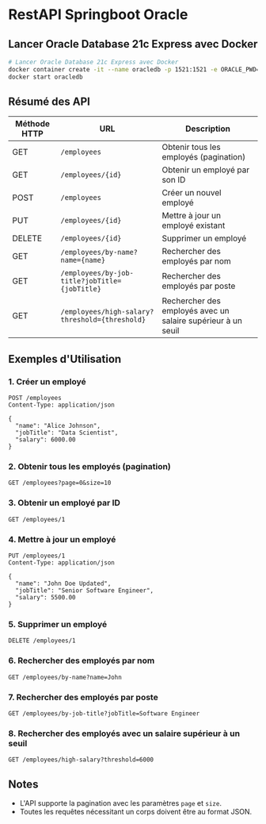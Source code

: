 # RestAPI Springboot Oracle

## Lancer Oracle Database 21c Express avec Docker
```sh
# Lancer Oracle Database 21c Express avec Docker
docker container create -it --name oracledb -p 1521:1521 -e ORACLE_PWD=welcome123 container-registry.oracle.com/database/express:latest
docker start oracledb
```

## Résumé des API

| Méthode HTTP | URL | Description |
|-------------|----------------------------|----------------------------------------------|
| GET | `/employees` | Obtenir tous les employés (pagination) |
| GET | `/employees/{id}` | Obtenir un employé par son ID |
| POST | `/employees` | Créer un nouvel employé |
| PUT | `/employees/{id}` | Mettre à jour un employé existant |
| DELETE | `/employees/{id}` | Supprimer un employé |
| GET | `/employees/by-name?name={name}` | Rechercher des employés par nom |
| GET | `/employees/by-job-title?jobTitle={jobTitle}` | Rechercher des employés par poste |
| GET | `/employees/high-salary?threshold={threshold}` | Rechercher des employés avec un salaire supérieur à un seuil |

## Exemples d'Utilisation

### 1. Créer un employé
```http
POST /employees
Content-Type: application/json

{
  "name": "Alice Johnson",
  "jobTitle": "Data Scientist",
  "salary": 6000.00
}
```

### 2. Obtenir tous les employés (pagination)
```http
GET /employees?page=0&size=10
```

### 3. Obtenir un employé par ID
```http
GET /employees/1
```

### 4. Mettre à jour un employé
```http
PUT /employees/1
Content-Type: application/json

{
  "name": "John Doe Updated",
  "jobTitle": "Senior Software Engineer",
  "salary": 5500.00
}
```

### 5. Supprimer un employé
```http
DELETE /employees/1
```

### 6. Rechercher des employés par nom
```http
GET /employees/by-name?name=John
```

### 7. Rechercher des employés par poste
```http
GET /employees/by-job-title?jobTitle=Software Engineer
```

### 8. Rechercher des employés avec un salaire supérieur à un seuil
```http
GET /employees/high-salary?threshold=6000
```

## Notes
- L'API supporte la pagination avec les paramètres `page` et `size`.
- Toutes les requêtes nécessitant un corps doivent être au format JSON.


